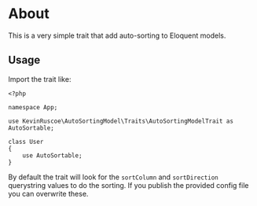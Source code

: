 # About

This is a very simple trait that add auto-sorting to Eloquent models.

## Usage

Import the trait like:

```
<?php

namespace App;

use KevinRuscoe\AutoSortingModel\Traits\AutoSortingModelTrait as AutoSortable;

class User
{
    use AutoSortable;
}

```

By default the trait will look for the `sortColumn` and `sortDirection` querystring values to do the
 sorting. If you publish the provided config file you can overwrite these.